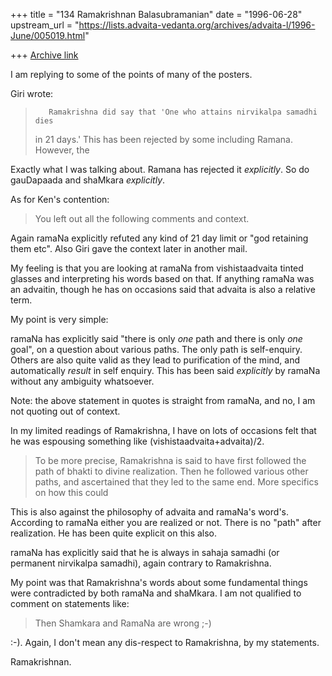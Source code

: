 +++
title = "134 Ramakrishnan Balasubramanian"
date = "1996-06-28"
upstream_url = "https://lists.advaita-vedanta.org/archives/advaita-l/1996-June/005019.html"

+++
[Archive link](https://lists.advaita-vedanta.org/archives/advaita-l/1996-June/005019.html)

I am replying to some of the points of many of the posters.

Giri wrote:

>        Ramakrishna did say that 'One who attains nirvikalpa samadhi dies
>in 21 days.' This has been rejected by some including Ramana. However, the

Exactly what I was talking about. Ramana has rejected it _explicitly_. So do
gauDapaada and shaMkara _explicitly_.

As for Ken's contention:

>You left out all the following comments and context.

Again ramaNa explicitly refuted any kind of 21 day limit or "god retaining them
etc". Also Giri gave the context later in another mail.

My feeling is that you are looking at ramaNa from vishistaadvaita tinted
glasses and interpreting his words based on that. If anything ramaNa was an
advaitin, though he has on occasions said that advaita is also a relative
term.

My point is very simple:

ramaNa has explicitly said "there is only _one_ path and there is only _one_
goal", on a question about various paths. The only path is self-enquiry. Others
are also quite valid as they lead to purification of the mind, and
automatically _result_ in self enquiry. This has been said _explicitly_ by
ramaNa without any ambiguity whatsoever.

Note: the above statement in quotes is straight from ramaNa, and no, I am not
quoting out of context.

In my limited readings of Ramakrishna, I have on lots of occasions felt that
he was espousing something like (vishistaadvaita+advaita)/2.

>To be more precise, Ramakrishna is said to have first followed the path of
>bhakti to divine realization.   Then he followed various other paths, and
>ascertained that they led to the same end.   More specifics on how this could

This is also against the philosophy of advaita and ramaNa's word's. According
to ramaNa either you are realized or not. There is no "path" after realization.
He has been quite explicit on this also.

ramaNa has explicitly said that he is always in sahaja samadhi (or permanent
nirvikalpa samadhi), again contrary to Ramakrishna.

My point was that Ramakrishna's words about some fundamental things were
contradicted by both ramaNa and shaMkara. I am not qualified to comment on
statements like:

>Then Shamkara and RamaNa are wrong ;-)

:-). Again, I don't mean any dis-respect to Ramakrishna, by my statements.

Ramakrishnan.


